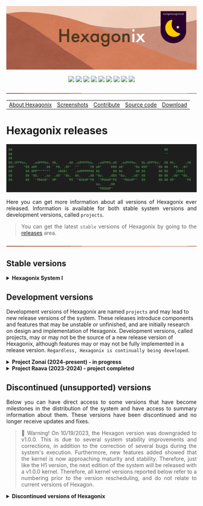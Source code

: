 <!-- Vamos adicionar o logotipo do sistema -->

<p align="center">
<img src="https://raw.githubusercontent.com/hexagonix/Doc/refs/heads/main/Img/banner.png">
</p>

<div align="center">

![](https://img.shields.io/github/license/hexagonix/hexagonix.svg)
![](https://img.shields.io/github/stars/hexagonix/hexagonix.svg)
![](https://img.shields.io/github/issues/hexagonix/hexagonix.svg)
![](https://img.shields.io/github/issues-closed/hexagonix/hexagonix.svg)
![](https://img.shields.io/github/issues-pr/hexagonix/hexagonix.svg)
![](https://img.shields.io/github/issues-pr-closed/hexagonix/hexagonix.svg)
![](https://img.shields.io/github/downloads/hexagonix/hexagonix/total.svg)
![](https://img.shields.io/github/release/hexagonix/hexagonix.svg)
[![](https://img.shields.io/twitter/follow/hexagonixOS.svg?style=social&label=Follow%20%40HexagonixOS)](https://twitter.com/hexagonixOS)

</div>

<!-- Vai funcionar como <hr> -->

<img src="https://raw.githubusercontent.com/hexagonix/Doc/refs/heads/main/Img/hr.png" width="100%" height="2px" />

<table align="center">
<tr>
<td><a href="Hexagonix.en.md">About Hexagonix</a></td>
<td><a href="Hexagonix.en.md#screenshots">Screenshots</a></td>
<td><a href="Hexagonix.en.md#contribute-and-report-bugs">Contribute</a></td>
<td><a href="https://github.com/hexagonix/src">Source code</a></td>
<td><a href="README.en.md">Download</a></td>
</tr>
</table>

# Hexagonix releases

<div align="center">

<img src="https://raw.githubusercontent.com/hexagonix/Doc/refs/heads/main/Img/HexagonixSourceHeader.png">

</div>

<div align="justify">

Here you can get more information about all versions of Hexagonix ever released. Information is available for both stable system versions and development versions, called `projects`.

> You can get the latest `stable` versions of Hexagonix by going to the [releases](https://github.com/hexagonix/hexagonix/releases) area.

</div>

<!-- Vai funcionar como <hr> -->

<img src="https://raw.githubusercontent.com/hexagonix/Doc/refs/heads/main/Img/hr.png" width="100%" height="2px" />

## Stable versions

<details title="Hexagonix System I" align='left'>
<br>
<summary align='left'><strong>Hexagonix System I</strong></summary>

<div align="justify">

> :construction: Warning! On 10/19/2023, the Hexagon version was changed to v1.0.0. This is due to several system stability improvements and fixes, in addition to the correction of several bugs during the system's execution. Thus, like older discontinued versions, Hexagonix System I was released with a v1.0.0 kernel.

Hexagonix System I is the most stable and feature-rich version released to date. Several improvements were made to ensure stability, security and lower resource usage. Below, more technical information about this version of the system.

Changelog and technical information for this version:

**Release date**: 06/05/2024<br>
**Version buildId**: 36a232aa-d2d2-4e78-99d8-f8df3c96b0d6<br>
**Commit**: [6809c99](https://github.com/hexagonix/hexagonix/commit/6809c99865610087f6f786641cbfa5e663cd4f02)

- **Saturno** v1.9.0:
  - Saturno MBR v1.2.0:
    - Corrections of various errors;
    - Comments and source code completely in English, facilitating collaboration.
  - Comments and source code completely in English, facilitating collaboration.
- **HBoot** v0.11.0:
  - Corrections of various errors;
  - Improvements in hardware detection;
  - Messages, logs, comments and source code completely in English, facilitating collaboration.
- **Hexagon Kernel** v1.0.0:
  - Various stability and performance refinements;
  - Lower resource consumption;
  - Improved error management;
  - General bug fixes;
  - New system calls;
  - Standardization of system calls, using UNIX Version 7 as a reference;
  - Messages, logs, comments and source code completely in English, facilitating collaboration.
- **UnixUtils** and **CoreUtils** v9.0:
  - New `mv` utility, used to rename files on the volume;
  - Improved error handling;
  - Lower resource consumption;
  - Correction of several bugs;
  - Improvements in user messages, including spelling and formatting corrections;
  - Messages, logs, comments and source code completely in English, facilitating collaboration.
- **Andromeda Apps (Hexagonix-Andromeda environment)**:
  - Update of development libraries;
  - Corrections of various errors;
  - Improvements in resource consumption;
  - `poweroff` utility renamed to `power`.
  - Messages, logs, comments and source code completely in English, facilitating collaboration.
- **libasm** v2.2.1:
  - Standardization of all development libraries;
  - Standardization of system calls, using UNIX Version 7 and Hexagon v1.0.0 as references;
  - Improvements in comments, making the code better understood;
  - Improvements to the libasm example utilities (tapp.asm and gapp.asm);
  - Comments and source code completely in English, facilitating collaboration.
- **fasm (flat assembler)** v1.73.32:
  - Standardization of the code responsible for compatibility with Hexagonix;
  - Update of the code responsible for compatibility with Hexagonix to use the latest libraries;
  - Improvements to the base version of fasm v1.73.32;
  - Comments and source code of Hexagonix-dependent code translated into English, facilitating collaboration.
- **Scripts** (Hexagonix build tools):
  - Correction of several errors;
  - Improvements in user messages, including spelling and formatting corrections;
  - New virtualized system execution options;
  - Compatibility of the `hx` utility with the latest versions of `qemu`;
  - Start of build compatibility on BSD systems;
  - Compatibility with BSD systems to run Hexagonix in a virtualized environment (qemu);
  - Improvements in the code formatting module;
  - Improvements in Unix and Andromeda utility construction modules (Hexagonix-Andromeda);
  - Improvements in the system construction log;
  - Improvements to the build configuration module (`configure.sh`);
  - Refactoring of the hx utility to reuse code and remove duplicate code;
  - New parameters and functions available in the hx utility:
    - "--flags": displays information about the build parameters sent to the assembler.
  - Comments and source code of Hexagonix-dependent code translated into English, facilitating collaboration.
- **Documentation**:
  - Update of system documentation in the repository available on GitHub;
  - Refinements in Portuguese texts and English translations;
  - Copyright corrections and contact and development information;
  - Update of system call tables;
  - Update of Unix and Andromeda utilities.

</div>

<img src="https://raw.githubusercontent.com/hexagonix/Doc/refs/heads/main/Img/hr.png" width="100%" height="2px" />

</details>

## Development versions

Development versions of Hexagonix are named `projects` and may lead to new release versions of the system. These releases introduce components and features that may be unstable or unfinished, and are initially research on design and implementation of Hexagonix. Development versions, called projects, may or may not be the source of a new release version of Hexagonix, although features may or may not be fully implemented in a release version. `Regardless, Hexagonix is ​​continually being developed`.

<details title="Zonai Project" align='left'>
<br>
<summary align='left'><strong>Project Zonai (2024-present) - in progress</strong></summary>

<div align="justify">

> The `Zonai` project starts with the code base of the **System I** version of Hexagonix, after the official release of the version.

The Zonai project is a fork of Hexagonix System I (CURRENT branch), which aims to develop the next stable release of the system, the System II version (no defined release schedule - the release may not occur in 2024). More information about the project soon.

</div>

</details>

<details title="Project Raava" align='left'>
<br>
<summary align='left'><strong>Project Raava (2023-2024) - project completed</strong></summary>

<div align="justify">

> The Project Raava was completed, giving rise to the **Hexagonix System I**.

Project Raava is a fork of Hexagonix H2 Release 2 (CURRENT branch), which aims to develop the next stable release of the system, version H3 (no release schedule defined - the release may not occur in 2023). For this, the system starts from:

- Hexagon based in early v1.3.6 (version 1.3 revision 6);
- Base of Hexagonix H2 Release 2 (H2R2): H2-CURRENT+290320231532;
- Hexagon v1.3.7 (version 1.3 revision 7) - 05/20/2023;

</div>

</details>

## Discontinued (unsupported) versions

<div align="justify">

Below you can have direct access to some versions that have become milestones in the distribution of the system and have access to summary information about them. These versions have been discontinued and no longer receive updates and fixes.

> :construction: Warning! On 10/19/2023, the Hexagon version was downgraded to v1.0.0. This is due to several system stability improvements and corrections, in addition to the correction of several bugs during the system's execution. Furthermore, new features added showed that the kernel is now approaching maturity and stability. Therefore, just like the H1 version, the next edition of the system will be released with a v1.0.0 kernel. Therefore, all kernel versions reported below refer to a numbering prior to the version rescheduling, and do not relate to current versions of Hexagon.

</div>

<details title="Discontinued versions of Hexagonix" align='left'>
<br>
<summary align='left'><strong>Discontinued versions of Hexagonix</strong></summary>

<div align="justify">

<details title="Hexagonix H1" align='left'>
<br>
<summary align='left'><strong>Hexagonix H1</strong></summary>

<div align="justify">

This is the first extensively tested and marked stable version of the system. Hexagonix H1 is also the basis of Andromeda H1. Many improvements have been made since previous versions of the system, which used series of numbers to identify versions. Version 1.2-beta, in the previous numbering, was improved and served as the basis for the development of the most stable version to date, the H1 version, the public release of the system. You can get that release [here](https://github.com/hexagonix/hexagonix/releases/tag/H1). This version will continue to be improved and changes will be made available continuously.
  
</div>

<details title="Hexagonix H1 R1 (Caladan)" align='left'>
<br>
<summary align='left'>Hexagonix H1 R1 (Caladan)</summary>

<div align="justify">

Hexagonix H1 R1 (codenamed Caladan) is the first patch pack for the H1 version of Hexagonix. Many improvements have been made to various Hexagonix Unix utilities, as well as enhancements and fixes have been made to the Andromeda userland. Hexagon has been updated to version 9.3, with many bug fixes, stability improvements, increased performance and smaller memory footprint, as well as fixed support for PS/2 mice (and USB via PS/2 emulation) and other devices. Go to the [releases](https://github.com/hexagonix/hexagonix/releases) area and look for version H1 R1.

</div>

</details>

<details title="Hexagonix H1 R2 (Caladan)" align='left'>
<br>
<summary align='left'>Hexagonix H1 R2 (Caladan)</summary>

<div align="justify">

Second update package for Hexagonix/Andromeda version H1, which includes:

- Kernel Hexagon v9.4A;
- Improvements in several Hexagonix utilities;
- Improvements in various Andromeda utilities;

Several runtime failures have been identified in various Andromeda utilities that have been fixed in this release. Updates were also added to Hexagon, decreasing memory pressure and targeting errors identified during system execution. The system manuals have also been updated, as well as the naming used in a number of utilities. From now on, the next H1 version update will focus on improvements and adding new features. Go to the [releases](https://github.com/hexagonix/hexagonix/releases) area and look for the H1 R2 version.

</div>

</details>

<details title="Hexagonix H1 R3 (Duna)" align='left'>
<br>
<summary align='left'>Hexagonix H1 R3 (Duna)</summary>

<div align="justify">

Final release of the H1 version of the system. This is the release analogous to a 1.0 version of the software. To this end, the internal version numbers of several system components have been changed to celebrate this milestone. Hexagon now identifies itself as in version 1.0, as well as other components. The version has been extensively tested and is stable. The H1 R3 release includes:

- Kernel Hexagon v1.0;
- General fixes in various Hexagonix and Andromeda utilities;
- Improvements in the system libraries;
- Stability fixes in various utilities;
- Improvements in Andromeda Settings;

Go to the [releases](https://github.com/hexagonix/hexagonix/releases) area and look for version H1 R3.

</div>

</details>

<details title="Hexagonix H1 R4 (Vega)" align='left'>
<br>
<summary align='left'>Hexagonix H1 R4 (Vega)</summary>

<div align="justify">

System-wide bug fixes and improvements.

- General fixes in various Hexagonix and Andromeda utilities;
- Improvements in the system libraries;
- Stability fixes in various utilities;
- Improvements in Andromeda Settings;

</div>

</details>

<details title="Hexagonix H1 R5 (Orion)" align='left'>
<br>
<summary align='left'>Hexagonix H1 R5 (Orion)</summary>

<div align="justify">

This system update fixes several bugs in the system, including issues encountered when booting on physical machines and in virtualized environments on HBoot and Hexagon.

- Kernel Hexagon v1.1;
- General fixes in various Hexagonix and Andromeda utilities;
- Improvements in the system libraries;
- Stability fixes in various utilities;
- Improvements in Andromeda Settings;

</div>

</details>

<!-- Vai funcionar como <hr> -->

<img src="https://raw.githubusercontent.com/hexagonix/Doc/refs/heads/main/Img/hr.png" width="100%" height="2px" />

</details>

<details title="Hexagonix H2" align='left'>
<br>
<summary align='left'><strong>Hexagonix H2</strong></summary>

<details title="Hexagonix H2 (development versions)" align='left'>
<br>
<summary align='left'>Hexagonix H2 (development versions)</summary>

<details title="Hexagonix H2-dev.beta1" align='left'>
<br>
<summary align='left'>Hexagonix H2-dev.beta1</summary>

<div align="justify">

The development version, H2 (codenamed Vita Nova), is the next version of Hexagonix. So far, the changes and improvements over the Hexagonix H1-R6 are:

- Kernel Hexagon v1.1.2;
- Fusion of the Hexagonix and Andromeda distributions into a single distribution;
- Removal of file extension for system binaries;
- Adding license terms to the system image;
- Improvements in Unix utilities and Hexagonix-Andromeda apps (old Andromeda applications);
- Hexagon Boot v0.3 (incompatible with H1 version).

</div>

</details>

<details title="Hexagonix H2-dev.beta4" align='left'>
<br>
<summary align='left'>Hexagonix H2-dev.beta4</summary>

<div align="justify">

- Deep change in the Unix atop utility;
- Renamed atop to htop;
- Improvements in the logind daemon;
- Font hint renamed to Avatar;
- Removal of Unix.sh file from libasm;
- Constants from Unix.s moved to Unix man utility.

</div>

</details>

<details title="Hexagonix H2-dev.beta5" align='left'>
<br>
<summary align='left'>Hexagonix H2-dev.beta5</summary>

<div align="justify">

- Hexagon emergency fix (v1.1.7) due to memory leak issues when requesting device restart (affects versions H2-dev.beta1 to H2-dev.beta4);
- init v2.0, with support to run multiple services in list.
- Disabling "modern" login mode in logind. The default login interface follows that seen on Unix-like systems (FreeBSD as a major inspiration);
- General improvements to the following Unix utilities:
  - :white_check_mark: login;
  - :white_check_mark: energia;
  - :white_check_mark: htop;
  - :white_check_mark: man;
  - :white_check_mark: su;
  - :white_check_mark: top;
  - :white_check_mark: uname;
- Tests run to verify proper system operation (no new issues found).

</div>

</details>

<details title="Hexagonix H2-dev.beta6" align='left'>
<br>
<summary align='left'>Hexagonix H2-dev.beta6</summary>

<div align="justify">

The H2-dev.beta6 version came to standardize a number of Hexagonix services, as well as enforce compliance in system fonts and comments. Most of the changes in this version are not visible to the user, but they are important to guarantee the stability of the system. See the most important changes:

* Improvements in the messages of the system utilities, especially in error messages;
* Fixes in the following system utilities:
  - :white_check_mark: DOSsh;
  - :white_check_mark: init;
  - :white_check_mark: su;
  - :white_check_mark: login;
* A definition error in su could lead to the utility crashing or not working, since it would try to load the default shell (sh) with the name sh.app;
* Complete removal of references to Andromeda, since the distribution was merged into Hexagonix (see Hexagonix H2-dev.beta1). Removal took place at:
  - Name of functions;
  - Name of variables and constants;
  - Comments;
* Improved manual pages for all utilities;
* Improved Hexagon online documentation;
* Changed the version name from "Vita Nova" to "VitaNova", preventing issues when checking the hostname generated during system build;
* Changed the formatting of the init services declaration.

- :white_check_mark: Release date: 28/11/2022 (dd/mm/yyyy)

</div>

</details>

<details title="Hexagonix H2-dev.beta7" align='left'>
<br>
<summary align='left'>Hexagonix H2-dev.beta7</summary>

<div align="justify">

Translation of messages from Unix utilities into English.

- :white_check_mark: Release date: 30/11/2022 (dd/mm/yyyy)

</div>

</details>

<details title="Hexagonix H2-dev.beta8" align='left'>
<br>
<summary align='left'>Hexagonix H2-dev.beta8</summary>

<div align="justify">

* Messages from Andromeda-Hexagonix utilities and HBoot translated into English;
* Hexagon messages translated into English;

> It is worth noting that the names of functions, as well as comments in files that make up the system, will remain in Portuguese at this time.

- :white_check_mark: Release date: 04/12/2022 (dd/mm/yyyy)

</div>

</details>

<!-- Vai funcionar como <hr> -->

<img src="https://raw.githubusercontent.com/hexagonix/Doc/refs/heads/main/Img/hr.png" width="100%" height="2px" />

</details>

<details title="Hexagonix H2 Release 1" align='left'>
<br>
<summary align='left'>Hexagonix H2 Release 1</summary>

Consolidation of development versions, with:

- Hexagon kernel v1.2.5;
- HBoot v0.4 (incompatible with Hexagonix H1 to H1-R6);
- Fusion of Hexagonix and Andromeda distributions into a single distribution;
- File extension removal for system binaries;
- Addition of license terms in the system image;
- Improvements in Unix utilities and Hexagonix-Andromeda (old Andromeda applications);
- Deep change in the Unix atop utility;
- Renamed atop to htop;
- Improvements in the logind daemon;
- Font hint renamed to Avatar;
- Utility init v2.0, with support to run multiple services in list.
- Disabling "modern" login mode in logind. The default login interface follows that seen on Unix-like systems (FreeBSD as a major inspiration);
- General improvements to the following Unix utilities:
  - :white_check_mark: login;
  - :white_check_mark: energia;
  - :white_check_mark: htop;
  - :white_check_mark: man;
  - :white_check_mark: su;
  - :white_check_mark: top;
  - :white_check_mark: uname;
- Improvements in the messages of the system utilities, especially in error messages;
- Fixes in the following system utilities:
  - :white_check_mark: DOSsh;
  - :white_check_mark: init;
  - :white_check_mark: su;
  - :white_check_mark: login;
- A definition error in su could lead to the utility crashing or not working, since it would try to load the default shell (sh) with the name sh.app;
- Complete removal of references to Andromeda, since the distribution was merged into Hexagonix (see Hexagonix H2-dev.beta1). Removal took place at:
  - Name of functions;
  - Name of variables and constants;
  - Comments;
- Improved manual pages for all utilities;
- Improved Hexagon online documentation;
- Changed the version name from "Vita Nova" to "VitaNova", preventing problems when checking the hostname generated during system construction;
- Change in the formatting of the init services declaration;
- Translation of messages from Unix utilities into English;
- Messages from Andromeda-Hexagonix and HBoot utilities translated into English;
- Hexagon messages translated into English.

- :white_check_mark: Release date: 12/12/2022 (dd/mm/yyyy)

</details>

<details title="Hexagonix H2 Release 2" align='left'>
<br>
<summary align='left'>Hexagonix H2 Release 2</summary>

- Hexagon kernel v1.3.2;
- HBoot v0.7.1;
- Improvements in Unix utilities and Hexagonix-Andromeda applications;
- Improvements in the logind daemon;
- New first use experience (OOBE - Out of Box Experience);
- Avatar font renamed to Aurora;
- Improvements in the messages of the system utilities, especially in error messages;
- Improved manual pages for all utilities;
- Improved Hexagon online documentation, including system calls;
- Version name change from "VitaNova" to "Darwin";
- Change in the formatting of the init services declaration;
- Translation of messages from Unix utilities to English completed;
- Improvements in the settings utility (Config);
- Assembly development libraries version 0.10.1;

- :white_check_mark: Release date: 28/02/2023 (dd/mm/yyyy)

</details>

<!-- Vai funcionar como <hr> -->

<img src="https://raw.githubusercontent.com/hexagonix/Doc/refs/heads/main/Img/hr.png" width="100%" height="2px" />

</details>

</details>
